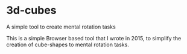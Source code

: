 # 3d-cubes
A simple tool to create mental rotation tasks

This is a simple Browser based tool that I wrote in 2015, 
to simplify the creation of cube-shapes to mental rotation tasks.
